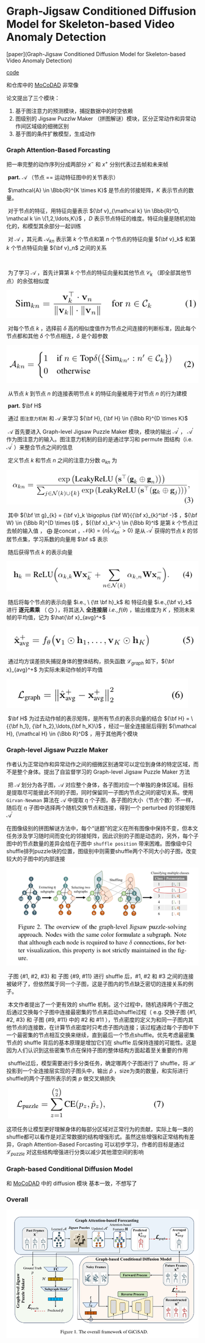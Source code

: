 # Graph-Jigsaw Conditioned Diffusion Model for Skeleton-based Video Anomaly Detection



[paper](Graph-Jigsaw Conditioned Diffusion Model for Skeleton-based Video Anomaly Detection)

[code](https://github.com/karami7899/Graph-Jigsaw-Conditioned-Diffusion-Model-for-Skeleton-based-Video-Anomaly-Detection)



和仓库中的 [MoCoDAD](https://github.com/inaomIIsfarell/papers/tree/main/[ICCV2023]MoCoDAD) 非常像



论文提出了三个模块：

1. 基于图注意力的预测模块，捕捉数据中的时空依赖
2. 图级别的 Jigsaw Puzzlw Maker （拼图解谜）模块，区分正常动作和异常动作间区域级的细微区别
3. 基于图的条件扩散模型，生成动作



### Graph Attention-Based Forcasting

把一串完整的动作序列分成两部分 $x^{-}$ 和 $x^{+}$ 分别代表过去帧和未来帧

​	**part.** $\mathcal{A}$ （节点 == 运动特征图中的关节表示）

​		$\mathcal{A} \in \Bbb{R}^{K \times K}$ 是节点的邻接矩阵，$K$ 表示节点的数量。

​		对于节点的特征，用特征向量表示 ${\bf v}_{\mathcal k} \in \Bbb{R}^D, \mathcal k \in \{1,2,\ldots,K\}$ ，$D$ 表示节点特征的维度。特征向量是随机初始化的，和模型其余部分一起训练

​		对 $\mathcal A$ ，其元素 ${\mathcal A}_{kn}$ 表示第 $k$ 个节点和第 $n$ 个节点的特征向量 ${\bf v}_k$ 和第 $k$ 个节点特征向量 ${\bf v}_n$ 之间的关系

​	

​		为了学习 $\mathcal A$ ，首先计算第 $k$ 个节点的特征向量和其他节点 $\mathcal C_k$ （即全部其他节点）的余弦相似度

![formula_1](assets/formula_1.png)

​		对每个节点 $k$ ，选择前 $\delta$ 高的相似度值作为节点之间连接的判断标准，因此每个节点都和其他 $\delta$ 个节点相连，$\delta$ 是个超参数

![formula_2](assets/formula_2.png)

​		从节点 $k$ 到节点 $n$ 的连接表明节点 $k$ 的特征向量被用于对节点 $n$ 的行为建模



​	**part.** $\bf H$

​		通过 ``图注意力机制`` 和 $\mathcal A$ 来学习 ${\bf H}, {\bf H} \in {\Bbb R}^{D \times K}$ 

​		$\mathcal A$ 首先要进入 Graph-level Jigsaw Puzzle Maker 模块，模块的输出 ${\mathcal A}^{\prime}$ ， ${\mathcal A}^{\prime}$ 作为图注意力的输入。图注意力机制的目的是通过学习和 permute 图结构（i.e. ${\mathcal A}^{\prime}$ ）来整合节点之间的信息

​		定义节点 $k$ 和节点 $n$ 之间的注意力分数 ${\alpha}_{kn}$ 为

![fomula_3](assets/formula_3.png)

​		其中 ${\bf \tt g}_{k} = {\bf v}_k \bigoplus {\bf W}{{\bf x}_{k}^\bf -}$ ，${\bf W} \in {\Bbb R}^{D \times l}$ ，${{\bf x}_k^-} \in {\Bbb R}^l$ 是第 $k$ 个节点过去帧的输入值 ， $\bigoplus$ 是concat ，${\mathcal N}(k) = \{n|{\mathcal A}^{\prime}_{kn} > 0\}$ 是从 ${\mathcal A}^{\prime}$ 获得的节点 $k$ 的邻居节点集，学习系数的向量用 $\bf s$ 表示 



​		随后获得节点 $k$ 的表示向量

![formula_4](assets/formula_4.png)

​		随后将每个节点的表示向量  $i.e., \ {\tt \bf h}_k$  和 特征向量 $i.e.,{\bf v}_k$ 进行 **逐元素乘** （ $\bigodot$ ），将其送入 **全连接层** $i.e.,f(\theta)$ ，输出维度为 $K$ ，预测未来帧的平均值，记为 $\hat{\bf x}_{avg}^+$ 

![formula_5](assets/formula_5.png)

​		通过均方误差损失捕捉身体的整体结构，损失函数 ${\mathcal L}_{graph}$ 如下，${\bf x}_{avg}^+$ 为实际未来动作帧的平均值

![formula_6](assets/formula_6.png)

​		 $\bf H$ 为过去动作帧的表示矩阵，是所有节点的表示向量的结合 ${\bf H} = \{{\bf h_1}, {\bf h_2},\ldots,{\bf h_K}\}$ ，经过一层全连接层后得到 ${\mathcal H}, {\mathcal H} \in {\Bbb R}^D$ ，用于其他两个模块



### Graph-level Jigsaw Puzzle Maker

​		作者认为正常动作和异常动作之间的细微区别通常可以定位到身体的特定区域，而不是整个身体。提出了自监督学习的 Graph-level Jigsaw Puzzle Maker 方法

​		把 $\mathcal A$ 划分为各子图，$\mathcal A$ 对应整个身体，各子图对应一个单独的身体区域。目标是提取尽可能彼此不同的子图，同时保留同一子图内节点之间的密切关系。使用 ``Girvan-Newman`` 算法在 $\mathcal A$ 中提取 $\eta$ 个子图，各子图的大小（节点个数）不一样，随后在 $\eta$ 子图中选择两个随机交换节点和连接，得到一个 perturbed 的邻接矩阵 ${\mathcal A}^{\prime}$ 

​		在图像级别的拼图解谜方法中，每个“谜题”的定义在所有图像中保持不变，但本文任务涉及学习随时间而变化的邻接矩阵，因此识别的子图是动态的，另外，每个子图中的节点数量的差异会给在子图中 ``shuffle position`` 带来困难。图像级中只shuffle排列puzzle块的位置，图级别中则需要shuffle两个不同大小的子图，改变较大的子图中的内部连接

![figure_2](assets/figure_2.png)

​		子图 {#1, #2, #3} 和 子图 {#9, #11} 进行 shuffle 后，#1, #2 和 #3 之间的连接被破坏了，但依然属于同一个子图，这是子图内的节点缺乏密切的连接关系的例子。

​		本文作者提出了一个更有效的 shuffle 机制。这个过程中，随机选择两个子图之后通过交换每个子图中连接最密集的节点来启动shuffle过程（ e.g. 交换子图 {#1, #2, #3} 和 子图 {#9, #11} 中的 #2 和 #11 ），节点密度的定义为和同一子图内其他节点的连接数，在计算节点密度时只考虑子图内连接；该过程通过每个子图中下一个最密集的节点相互交换来继续，直到最后一个节点shuffle。优先考虑最密集节点的 shuffle 背后的基本原理是增加它们在 shuffle 后保持连接的可能性。这是因为人们认识到这些密集节点在保持子图的整体结构方面起着至关重要的作用

​		shuffle过后，模型需要进行多分类任务，确定哪两个子图进行了 shuffle，将 $\mathcal H$ 投影到一个全连接层实现的子图头中，输出 $\hat{p}$ ，size为类的数量，和实际进行shuffle的两个子图所表示的类 $p$ 做交叉熵损失

​		                                                           ![formula_7](assets/formula_7.png)

​		这项任务让模型更好理解身体的每部分区域对正常行为的贡献，实际上每一类的shuffle都可以看作是对正常数据的结构增强形式。虽然这些增强和正常结构有差异，Graph Attention-Based Forcasting 可以初步学习，作者的目标是通过 ${\mathcal L}_{puzzle}$ 对这些结构增强进行分类以减少其他潜空间的影响

### Graph-based Conditional Diffusion Model

和 [MoCoDAD](https://github.com/inaomIIsfarell/papers/tree/main/[ICCV2023]MoCoDAD) 中的 diffusion 模块 基本一致，不想写了



### Overall 

![GiCiSAD](assets/GiCiSAD.png)